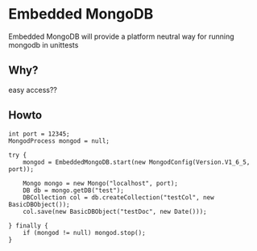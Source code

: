 # Embedded MongoDB

Embedded MongoDB will provide a platform neutral way for running mongodb in unittests

## Why?

easy access??

## Howto

	int port = 12345;
	MongodProcess mongod = null;

	try {
		mongod = EmbeddedMongoDB.start(new MongodConfig(Version.V1_6_5, port));

		Mongo mongo = new Mongo("localhost", port);
		DB db = mongo.getDB("test");
		DBCollection col = db.createCollection("testCol", new BasicDBObject());
		col.save(new BasicDBObject("testDoc", new Date()));

	} finally {
		if (mongod != null)	mongod.stop();
	}


